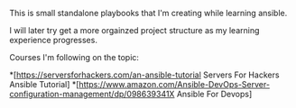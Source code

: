This is small standalone playbooks that I'm creating while learning ansible.

I will later try get a more orgainzed project structure as my learning experience progresses.

Courses I'm following on the topic:

*[https://serversforhackers.com/an-ansible-tutorial Servers For Hackers Ansible Tutorial]
*[https://www.amazon.com/Ansible-DevOps-Server-configuration-management/dp/098639341X Ansible For Devops]

